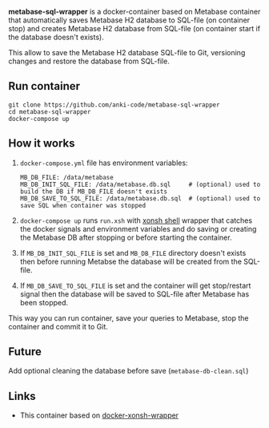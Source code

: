 **metabase-sql-wrapper** is a docker-container based on Metabase container that automatically saves Metabase H2 database
to SQL-file (on container stop) and creates Metabase H2 database from SQL-file (on container start if the database doesn't exists). 

This allow to save the Metabase H2 database SQL-file to Git, versioning changes and restore the database from SQL-file.

## Run container
```shell script
git clone https://github.com/anki-code/metabase-sql-wrapper
cd metabase-sql-wrapper
docker-compose up
```

## How it works

1. `docker-compose.yml` file has environment variables:

    ```shell script
    MB_DB_FILE: /data/metabase
    MB_DB_INIT_SQL_FILE: /data/metabase.db.sql     # (optional) used to build the DB if MB_DB_FILE doesn't exists 
    MB_DB_SAVE_TO_SQL_FILE: /data/metabase.db.sql  # (optional) used to save SQL when container was stopped
    ```

2. `docker-compose up` runs `run.xsh` with [xonsh shell](https://xon.sh/contents.html) wrapper that catches 
the docker signals and environment variables and do saving or creating the Metabase DB after stopping 
or before starting the container.

3. If `MB_DB_INIT_SQL_FILE` is set and `MB_DB_FILE` directory doesn't exists then before running Metabse 
the database will be created from the SQL-file.

4. If `MB_DB_SAVE_TO_SQL_FILE` is set and the container will get stop/restart signal then the database will be saved 
to SQL-file after Metabase has been stopped.

This way you can run container, save your queries to Metabase, stop the container and commit it to Git.

## Future

Add optional cleaning the database before save (`metabase-db-clean.sql`)

## Links

* This container based on [docker-xonsh-wrapper](https://github.com/anki-code/docker-xonsh-wrapper)
